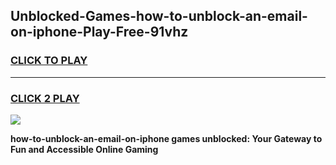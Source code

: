 
## Unblocked-Games-how-to-unblock-an-email-on-iphone-Play-Free-91vhz
<h3>
<a href="https://premium76.site?title=how-to-unblock-an-email-on-iphone&ref=12A">CLICK TO PLAY</a></h3>
<hr>

<h3>
<a href="https://premium76.site?title=how-to-unblock-an-email-on-iphone&ref=12A">CLICK 2 PLAY</a>
  
</h3>

<a href="https://premium76.site?title=how-to-unblock-an-email-on-iphone&ref=12A"><img src="https://clearcache.store/games.png"></a>


**how-to-unblock-an-email-on-iphone games unblocked: Your Gateway to Fun and Accessible Online Gaming**
